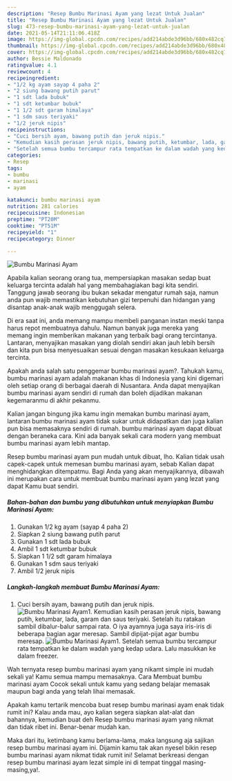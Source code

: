 ```yaml
---
description: "Resep Bumbu Marinasi Ayam yang lezat Untuk Jualan"
title: "Resep Bumbu Marinasi Ayam yang lezat Untuk Jualan"
slug: 473-resep-bumbu-marinasi-ayam-yang-lezat-untuk-jualan
date: 2021-05-14T21:11:06.418Z
image: https://img-global.cpcdn.com/recipes/add214abde3d96bb/680x482cq70/bumbu-marinasi-ayam-foto-resep-utama.jpg
thumbnail: https://img-global.cpcdn.com/recipes/add214abde3d96bb/680x482cq70/bumbu-marinasi-ayam-foto-resep-utama.jpg
cover: https://img-global.cpcdn.com/recipes/add214abde3d96bb/680x482cq70/bumbu-marinasi-ayam-foto-resep-utama.jpg
author: Bessie Maldonado
ratingvalue: 4.1
reviewcount: 4
recipeingredient:
- "1/2 kg ayam sayap 4 paha 2"
- "2 siung bawang putih parut"
- "1 sdt lada bubuk"
- "1 sdt ketumbar bubuk"
- "1 1/2 sdt garam himalaya"
- "1 sdm saus teriyaki"
- "1/2 jeruk nipis"
recipeinstructions:
- "Cuci bersih ayam, bawang putih dan jeruk nipis."
- "Kemudian kasih perasan jeruk nipis, bawang putih, ketumbar, lada, garam dan saus teriyaki. Setelah itu ratakan sambil dibalur-balur sampai rata. O iya ayamnya juga saya iris-iris di beberapa bagian agar meresap. Sambil dipijat-pijat agar bumbu meresap."
- "Setelah semua bumbu tercampur rata tempatkan ke dalam wadah yang kedap udara. Lalu masukkan ke dalam freezer."
categories:
- Resep
tags:
- bumbu
- marinasi
- ayam

katakunci: bumbu marinasi ayam 
nutrition: 281 calories
recipecuisine: Indonesian
preptime: "PT20M"
cooktime: "PT51M"
recipeyield: "1"
recipecategory: Dinner

---
```



![Bumbu Marinasi Ayam](https://img-global.cpcdn.com/recipes/add214abde3d96bb/680x482cq70/bumbu-marinasi-ayam-foto-resep-utama.jpg)

Apabila kalian seorang orang tua, mempersiapkan masakan sedap buat keluarga tercinta adalah hal yang membahagiakan bagi kita sendiri. Tanggung jawab seorang ibu bukan sekadar mengatur rumah saja, namun anda pun wajib memastikan kebutuhan gizi terpenuhi dan hidangan yang disantap anak-anak wajib menggugah selera.

Di era  saat ini, anda memang mampu membeli panganan instan meski tanpa harus repot membuatnya dahulu. Namun banyak juga mereka yang memang ingin memberikan makanan yang terbaik bagi orang tercintanya. Lantaran, menyajikan masakan yang diolah sendiri akan jauh lebih bersih dan kita pun bisa menyesuaikan sesuai dengan masakan kesukaan keluarga tercinta. 



Apakah anda salah satu penggemar bumbu marinasi ayam?. Tahukah kamu, bumbu marinasi ayam adalah makanan khas di Indonesia yang kini digemari oleh setiap orang di berbagai daerah di Nusantara. Anda dapat menyajikan bumbu marinasi ayam sendiri di rumah dan boleh dijadikan makanan kegemaranmu di akhir pekanmu.

Kalian jangan bingung jika kamu ingin memakan bumbu marinasi ayam, lantaran bumbu marinasi ayam tidak sukar untuk didapatkan dan juga kalian pun bisa memasaknya sendiri di rumah. bumbu marinasi ayam dapat dibuat dengan beraneka cara. Kini ada banyak sekali cara modern yang membuat bumbu marinasi ayam lebih mantap.

Resep bumbu marinasi ayam pun mudah untuk dibuat, lho. Kalian tidak usah capek-capek untuk memesan bumbu marinasi ayam, sebab Kalian dapat menghidangkan ditempatmu. Bagi Anda yang akan menyajikannya, dibawah ini merupakan cara untuk membuat bumbu marinasi ayam yang lezat yang dapat Kamu buat sendiri.

<!--inarticleads1-->

##### Bahan-bahan dan bumbu yang dibutuhkan untuk menyiapkan Bumbu Marinasi Ayam:

1. Gunakan 1/2 kg ayam (sayap 4 paha 2)
1. Siapkan 2 siung bawang putih parut
1. Gunakan 1 sdt lada bubuk
1. Ambil 1 sdt ketumbar bubuk
1. Siapkan 1 1/2 sdt garam himalaya
1. Gunakan 1 sdm saus teriyaki
1. Ambil 1/2 jeruk nipis




<!--inarticleads2-->

##### Langkah-langkah membuat Bumbu Marinasi Ayam:

1. Cuci bersih ayam, bawang putih dan jeruk nipis.
<img src="https://img-global.cpcdn.com/steps/422d680f1ade4356/160x128cq70/bumbu-marinasi-ayam-langkah-memasak-1-foto.jpg" alt="Bumbu Marinasi Ayam">1. Kemudian kasih perasan jeruk nipis, bawang putih, ketumbar, lada, garam dan saus teriyaki. Setelah itu ratakan sambil dibalur-balur sampai rata. O iya ayamnya juga saya iris-iris di beberapa bagian agar meresap. Sambil dipijat-pijat agar bumbu meresap.
<img src="https://img-global.cpcdn.com/steps/c9909de8f0659c40/160x128cq70/bumbu-marinasi-ayam-langkah-memasak-2-foto.jpg" alt="Bumbu Marinasi Ayam">1. Setelah semua bumbu tercampur rata tempatkan ke dalam wadah yang kedap udara. Lalu masukkan ke dalam freezer.




Wah ternyata resep bumbu marinasi ayam yang nikamt simple ini mudah sekali ya! Kamu semua mampu memasaknya. Cara Membuat bumbu marinasi ayam Cocok sekali untuk kamu yang sedang belajar memasak maupun bagi anda yang telah lihai memasak.

Apakah kamu tertarik mencoba buat resep bumbu marinasi ayam enak tidak rumit ini? Kalau anda mau, ayo kalian segera siapkan alat-alat dan bahannya, kemudian buat deh Resep bumbu marinasi ayam yang nikmat dan tidak ribet ini. Benar-benar mudah kan. 

Maka dari itu, ketimbang kamu berlama-lama, maka langsung aja sajikan resep bumbu marinasi ayam ini. Dijamin kamu tak akan nyesel bikin resep bumbu marinasi ayam nikmat tidak rumit ini! Selamat berkreasi dengan resep bumbu marinasi ayam lezat simple ini di tempat tinggal masing-masing,ya!.

